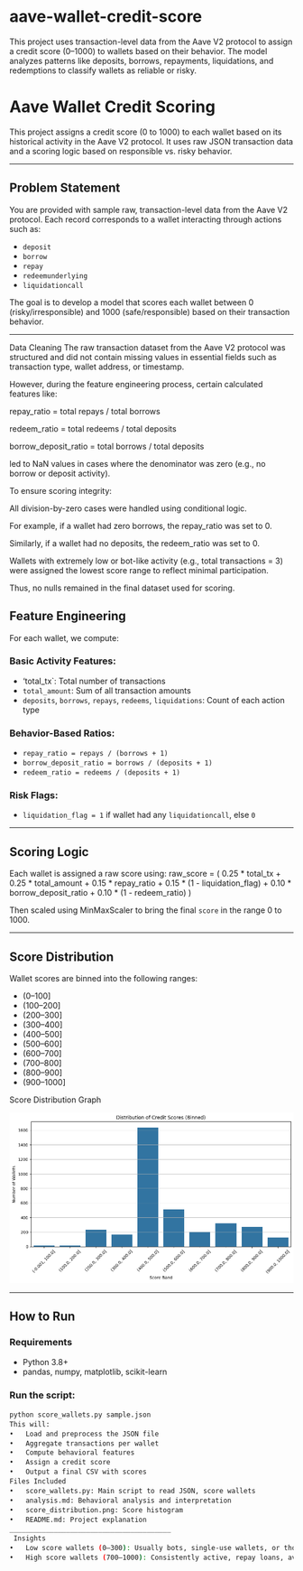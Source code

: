 # aave-wallet-credit-score
This project uses transaction-level data from the Aave V2 protocol to assign a credit score (0–1000) to wallets based on their behavior. The model analyzes patterns like deposits, borrows, repayments, liquidations, and redemptions to classify wallets as reliable or risky. 
# Aave Wallet Credit Scoring

This project assigns a credit score (0 to 1000) to each wallet based on its historical activity in the Aave V2 protocol. It uses raw JSON transaction data and a scoring logic based on responsible vs. risky behavior.

---

##  Problem Statement

You are provided with sample raw, transaction-level data from the Aave V2 protocol. Each record corresponds to a wallet interacting through actions such as:
- `deposit`
- `borrow`
- `repay`
- `redeemunderlying`
- `liquidationcall`

The goal is to develop a model that scores each wallet between 0 (risky/irresponsible) and 1000 (safe/responsible) based on their transaction behavior.

---
Data Cleaning
The raw transaction dataset from the Aave V2 protocol was structured and did not contain missing values in essential fields such as transaction type, wallet address, or timestamp.

However, during the feature engineering process, certain calculated features like:

repay_ratio = total repays / total borrows

redeem_ratio = total redeems / total deposits

borrow_deposit_ratio = total borrows / total deposits

led to NaN values in cases where the denominator was zero (e.g., no borrow or deposit activity).

To ensure scoring integrity:

All division-by-zero cases were handled using conditional logic.

For example, if a wallet had zero borrows, the repay_ratio was set to 0.

Similarly, if a wallet had no deposits, the redeem_ratio was set to 0.

Wallets with extremely low or bot-like activity (e.g., total transactions = 3) were assigned the lowest score range to reflect minimal participation.

Thus, no nulls remained in the final dataset used for scoring.

##  Feature Engineering

For each wallet, we compute:

### Basic Activity Features:
- ‘total_tx`: Total number of transactions
- `total_amount`: Sum of all transaction amounts
- `deposits`, `borrows`, `repays`, `redeems`, `liquidations`: Count of each action type

### Behavior-Based Ratios:
- `repay_ratio = repays / (borrows + 1)`
- `borrow_deposit_ratio = borrows / (deposits + 1)`
- `redeem_ratio = redeems / (deposits + 1)`

### Risk Flags:
- `liquidation_flag = 1` if wallet had any `liquidationcall`, else `0`

---

##  Scoring Logic

Each wallet is assigned a raw score using:
raw_score = (
0.25 * total_tx +
0.25 * total_amount +
0.15 * repay_ratio +
0.15 * (1 - liquidation_flag) +
0.10 * borrow_deposit_ratio +
0.10 * (1 - redeem_ratio)
)

Then scaled using MinMaxScaler to bring the final `score` in the range 0 to 1000.

---

##  Score Distribution

Wallet scores are binned into the following ranges:

- (0–100]
- (100–200]
- (200–300]
- (300–400]
- (400–500]
- (500–600]
- (600–700]
- (700–800]
- (800–900]
- (900–1000]

Score Distribution Graph

![Score Distribution](https://github.com/sanjaystats7057/aave-wallet-credit-score/blob/main/score_distribution.png)


---

##  How to Run

### Requirements
- Python 3.8+
- pandas, numpy, matplotlib, scikit-learn

### Run the script:

```bash
python score_wallets.py sample.json
This will:
•	Load and preprocess the JSON file
•	Aggregate transactions per wallet
•	Compute behavioral features
•	Assign a credit score
•	Output a final CSV with scores
Files Included
•	score_wallets.py: Main script to read JSON, score wallets
•	analysis.md: Behavioral analysis and interpretation
•	score_distribution.png: Score histogram
•	README.md: Project explanation
________________________________________
 Insights
•	Low score wallets (0–300): Usually bots, single-use wallets, or those with liquidation history and poor repayment.
•	High score wallets (700–1000): Consistently active, repay loans, avoid liquidation, behave like responsible DeFi users.


